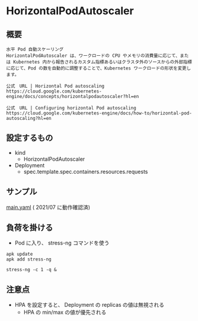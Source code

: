 # HorizontalPodAutoscaler

## 概要

```
水平 Pod 自動スケーリング
HorizontalPodAutoscaler は、ワークロードの CPU やメモリの消費量に応じて、または Kubernetes 内から報告されるカスタム指標あるいはクラスタ外のソースからの外部指標に応じて、Pod の数を自動的に調整することで、Kubernetes ワークロードの形状を変更します。

公式　URL | Horizontal Pod autoscaling
https://cloud.google.com/kubernetes-engine/docs/concepts/horizontalpodautoscaler?hl=en

公式　URL | Configuring horizontal Pod autoscaling
https://cloud.google.com/kubernetes-engine/docs/how-to/horizontal-pod-autoscaling?hl=en
```

## 設定するもの

+ kind
  + HorizontalPodAutoscaler
+ Deployment
  + spec.template.spec.containers.resources.requests

## サンプル

[main.yaml](./main.yaml) ( 2021/07 に動作確認済)

## 負荷を掛ける

+ Pod に入り、 stress-ng コマンドを使う

```
apk update
apk add stress-ng
```
```
stress-ng -c 1 -q &
```

## 注意点

+ HPA を設定すると、 Deployment の replicas の値は無視される
  + HPA の min/max の値が優先される
